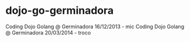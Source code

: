 dojo-go-germinadora
===================

Coding Dojo Golang @ Germinadora 16/12/2013 - mic
Coding Dojo Golang @ Germinadora 20/03/2014 - troco
